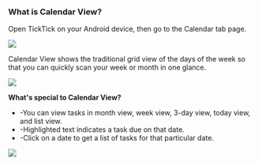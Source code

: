 ### What is Calendar View?

Open TickTick on your Android device, then go to the Calendar tab page.

![](../../../images/ticktick-android-app/calendar/3.4.1.1.png)

Calendar View shows the traditional grid view of the days of the week so that you can quickly scan your week or month in one glance.

![](../../../images/ticktick-android-app/calendar/3.4.1.2.png)

**What's special to Calendar View?**

* -You can view tasks in month view, week view, 3-day view, today view, and list view.
* -Highlighted text indicates a task due on that date.
* -Click on a date to get a list of tasks for that particular date.

![](../../../images/ticktick-android-app/calendar/3.4.1.3.png)


